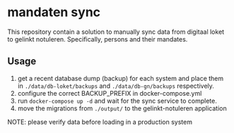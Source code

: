 # mandaten sync
This repository contain a solution to manually sync data from digitaal loket to gelinkt notuleren. Specifically, persons and their mandates. 

## Usage 

1. get a recent database dump (backup) for each system and place them in `./data/db-loket/backups`  and `./data/db-gn/backups` respectively. 
2. configure the correct BACKUP_PREFIX in docker-compose.yml
3. run `docker-compose up -d` and wait for the sync service to complete.
4. move the migrations from `./output/` to the gelinkt-notuleren application

NOTE: please verify data before loading in a production system
